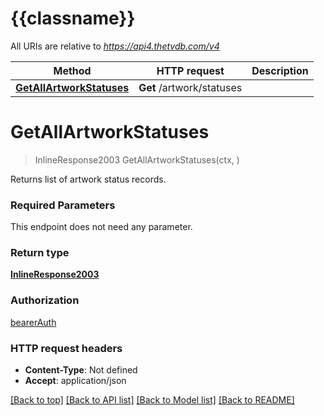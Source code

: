 # {{classname}}

All URIs are relative to *https://api4.thetvdb.com/v4*

Method | HTTP request | Description
------------- | ------------- | -------------
[**GetAllArtworkStatuses**](ArtworkStatusesApi.md#GetAllArtworkStatuses) | **Get** /artwork/statuses | 

# **GetAllArtworkStatuses**
> InlineResponse2003 GetAllArtworkStatuses(ctx, )


Returns list of artwork status records.

### Required Parameters
This endpoint does not need any parameter.

### Return type

[**InlineResponse2003**](inline_response_200_3.md)

### Authorization

[bearerAuth](../README.md#bearerAuth)

### HTTP request headers

 - **Content-Type**: Not defined
 - **Accept**: application/json

[[Back to top]](#) [[Back to API list]](../README.md#documentation-for-api-endpoints) [[Back to Model list]](../README.md#documentation-for-models) [[Back to README]](../README.md)

